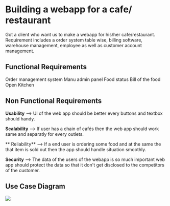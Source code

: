 ﻿

# Building a webapp for a cafe/ restaurant 

Got a client who want us to make a webapp for his/her cafe/restaurant. Requirement includes a order system table wise, billing software, warehouse management, employee as well as customer account management.

##  Functional Requirements
Order management system 
Manu admin panel
Food status
Bill of the food
Open Kitchen

##  Non Functional Requirements

**Usability** --> UI of the web app should be better every buttons and textbox should handy.

**Scalability** --> If user has a chain of cafés then the web app should work same and separatly for every outlets.

** Reliability** --> If a end user is ordering some food and at the same the that item is sold out then the app should handle situation smoothly.

**Security** --> The data of the users of the webapp is so much important web app should protect the data so that it don't get disclosed to the competitors of the customer.

## Use Case Diagram
<img src="https://imgur.com/a/GySWzaH.png">




